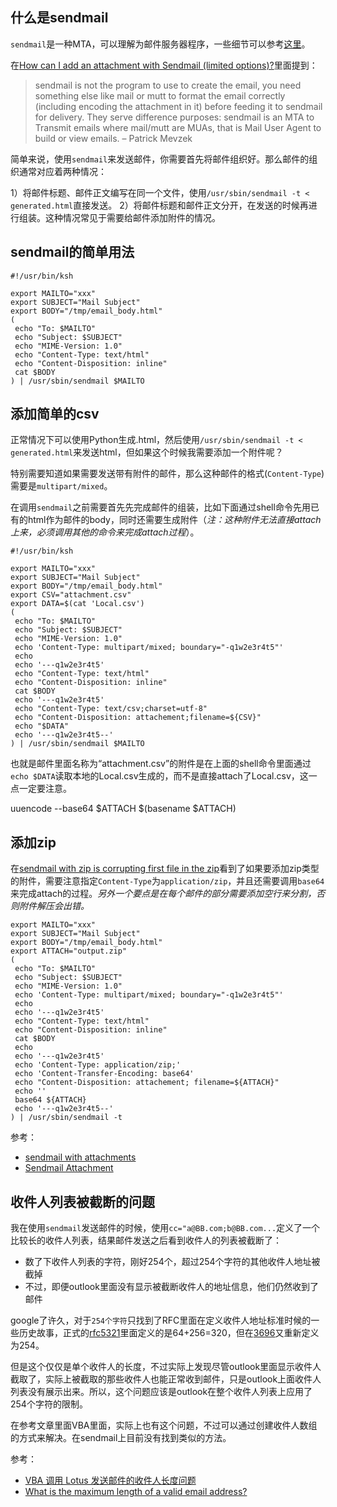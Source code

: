 ## 什么是sendmail

`sendmail`是一种MTA，可以理解为邮件服务器程序，一些细节可以参考[这里](../README.md)。

在[How can I add an attachment with Sendmail (limited options)?](https://unix.stackexchange.com/questions/409523/how-can-i-add-an-attachment-with-sendmail-limited-options)里面提到：

> sendmail is not the program to use to create the email, you need something else like mail or mutt to format the email correctly (including encoding the attachment in it) before feeding it to sendmail for delivery. They serve difference purposes: sendmail is an MTA to Transmit emails where mail/mutt are MUAs, that is Mail User Agent to build or view emails. –
Patrick Mevzek

简单来说，使用`sendmail`来发送邮件，你需要首先将邮件组织好。那么邮件的组织通常对应着两种情况：

1）将邮件标题、邮件正文编写在同一个文件，使用`/usr/sbin/sendmail -t < generated.html`直接发送。
2）将邮件标题和邮件正文分开，在发送的时候再进行组装。这种情况常见于需要给邮件添加附件的情况。

## sendmail的简单用法

```
#!/usr/bin/ksh

export MAILTO="xxx"
export SUBJECT="Mail Subject"
export BODY="/tmp/email_body.html"
(
 echo "To: $MAILTO"
 echo "Subject: $SUBJECT"
 echo "MIME-Version: 1.0"
 echo "Content-Type: text/html"
 echo "Content-Disposition: inline"
 cat $BODY
) | /usr/sbin/sendmail $MAILTO
```

## 添加简单的csv

正常情况下可以使用Python生成.html，然后使用`/usr/sbin/sendmail -t < generated.html`来发送html，但如果这个时候我需要添加一个附件呢？

特别需要知道如果需要发送带有附件的邮件，那么这种邮件的格式(`Content-Type`)需要是`multipart/mixed`。

在调用`sendmail`之前需要首先先完成邮件的组装，比如下面通过shell命令先用已有的html作为邮件的body，同时还需要生成附件（*注：这种附件无法直接attach上来，必须调用其他的命令来完成attach过程*）。

```
#!/usr/bin/ksh

export MAILTO="xxx"
export SUBJECT="Mail Subject"
export BODY="/tmp/email_body.html"
export CSV="attachment.csv"
export DATA=$(cat 'Local.csv')
(
 echo "To: $MAILTO"
 echo "Subject: $SUBJECT"
 echo "MIME-Version: 1.0"
 echo 'Content-Type: multipart/mixed; boundary="-q1w2e3r4t5"'
 echo
 echo '---q1w2e3r4t5'
 echo "Content-Type: text/html"
 echo "Content-Disposition: inline"
 cat $BODY
 echo '---q1w2e3r4t5'
 echo "Content-Type: text/csv;charset=utf-8"
 echo "Content-Disposition: attachement;filename=${CSV}"
 echo "$DATA"
 echo '---q1w2e3r4t5--'
) | /usr/sbin/sendmail $MAILTO
```

也就是邮件里面名称为“attachment.csv”的附件是在上面的shell命令里面通过`echo $DATA`读取本地的Local.csv生成的，而不是直接attach了Local.csv，这一点一定要注意。

uuencode --base64 $ATTACH $(basename $ATTACH)

## 添加zip

在[sendmail with zip is corrupting first file in the zip](https://stackoverflow.com/questions/50272892/sendmail-with-zip-is-corrupting-first-file-in-the-zip)看到了如果要添加zip类型的附件，需要注意指定`Content-Type`为`application/zip`，并且还需要调用`base64`来完成attach的过程。*另外一个要点是在每个邮件的部分需要添加空行来分割，否则附件解压会出错。*

```
export MAILTO="xxx"
export SUBJECT="Mail Subject"
export BODY="/tmp/email_body.html"
export ATTACH="output.zip"
(
 echo "To: $MAILTO"
 echo "Subject: $SUBJECT"
 echo "MIME-Version: 1.0"
 echo 'Content-Type: multipart/mixed; boundary="-q1w2e3r4t5"'
 echo
 echo '---q1w2e3r4t5'
 echo "Content-Type: text/html"
 echo "Content-Disposition: inline"
 cat $BODY
 echo
 echo '---q1w2e3r4t5'
 echo 'Content-Type: application/zip;'
 echo 'Content-Transfer-Encoding: base64'
 echo "Content-Disposition: attachement; filename=${ATTACH}"
 echo ''
 base64 ${ATTACH}
 echo '---q1w2e3r4t5--'
) | /usr/sbin/sendmail -t
```


参考：

- [sendmail with attachments](https://www.unix.com/shell-programming-and-scripting/118534-sendmail-attachments.html)
- [Sendmail Attachment](https://unix.stackexchange.com/questions/223636/sendmail-attachment)

## 收件人列表被截断的问题

我在使用`sendmail`发送邮件的时候，使用`cc="a@BB.com;b@BB.com...`定义了一个比较长的收件人列表，结果邮件发送之后看到收件人的列表被截断了：

- 数了下收件人列表的字符，刚好254个，超过254个字符的其他收件人地址被截掉
- 不过，即便outlook里面没有显示被截断收件人的地址信息，他们仍然收到了邮件

google了许久，对于`254个字符`只找到了RFC里面在定义收件人地址标准时候的一些历史故事，正式的[rfc5321](https://www.rfc-editor.org/rfc/rfc5321#section-4.5.3)里面定义的是64+256=320，但在[3696](https://www.rfc-editor.org/errata_search.php?rfc=3696&eid=1690)又重新定义为254。

但是这个仅仅是单个收件人的长度，不过实际上发现尽管outlook里面显示收件人截取了，实际上被截取的那些收件人也能正常收到邮件，只是outlook上面收件人列表没有展示出来。所以，这个问题应该是outlook在整个收件人列表上应用了254个字符的限制。

在参考文章里面VBA里面，实际上也有这个问题，不过可以通过创建收件人数组的方式来解决。在sendmail上目前没有找到类似的方法。

参考：

- [VBA 调用 Lotus 发送邮件的收件人长度问题](https://zhiqiang.org/coding/lotus-vba-recepient-no-longer-than-256.html)
- [What is the maximum length of a valid email address?](https://stackoverflow.com/questions/386294/what-is-the-maximum-length-of-a-valid-email-address)
